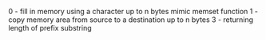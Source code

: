 0 - fill in memory using a character up to n bytes mimic memset function 
1 - copy memory area from source to a destination up to n bytes
3 - returning length of prefix substring

